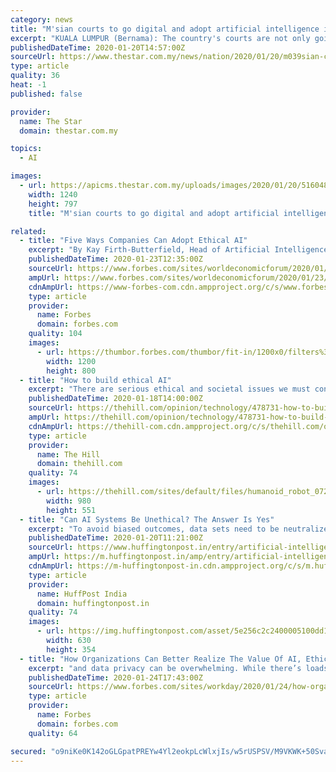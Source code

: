 ```yaml
---
category: news
title: "M'sian courts to go digital and adopt artificial intelligence initiatives"
excerpt: "KUALA LUMPUR (Bernama): The country's courts are not only going digital but are also adopting artificial intelligence (AI) initiatives to ensure easy access to justice. Minister in the Prime Minister's Department Datuk Liew Vui Keong said the government was already pursuing an array of AI initiatives in digitalising the courts. This includes ..."
publishedDateTime: 2020-01-20T14:57:00Z
sourceUrl: https://www.thestar.com.my/news/nation/2020/01/20/m039sian-courts-to-go-digital-and-adopt-artificial-intelligence-initiatives
type: article
quality: 36
heat: -1
published: false

provider:
  name: The Star
  domain: thestar.com.my

topics:
  - AI

images:
  - url: https://apicms.thestar.com.my/uploads/images/2020/01/20/516048.jpg
    width: 1240
    height: 797
    title: "M'sian courts to go digital and adopt artificial intelligence initiatives"

related:
  - title: "Five Ways Companies Can Adopt Ethical AI"
    excerpt: "By Kay Firth-Butterfield, Head of Artificial Intelligence and Machine Learning, World Economic Forum In 2014, Stephen Hawking said that AI would be humankind’s best or last invention. Six years later,"
    publishedDateTime: 2020-01-23T12:35:00Z
    sourceUrl: https://www.forbes.com/sites/worldeconomicforum/2020/01/23/five-ways-companies-can-adopt-ethical-ai/
    ampUrl: https://www.forbes.com/sites/worldeconomicforum/2020/01/23/five-ways-companies-can-adopt-ethical-ai/amp/
    cdnAmpUrl: https://www-forbes-com.cdn.ampproject.org/c/s/www.forbes.com/sites/worldeconomicforum/2020/01/23/five-ways-companies-can-adopt-ethical-ai/amp/
    type: article
    provider:
      name: Forbes
      domain: forbes.com
    quality: 104
    images:
      - url: https://thumbor.forbes.com/thumbor/fit-in/1200x0/filters%3Aformat%28jpg%29/https%3A%2F%2Fspecials-images.forbesimg.com%2Fimageserve%2F5e295968a854780006af471e%2F0x0.jpg
        width: 1200
        height: 800
  - title: "How to build ethical AI"
    excerpt: "There are serious ethical and societal issues we must confront quickly."
    publishedDateTime: 2020-01-18T14:00:00Z
    sourceUrl: https://thehill.com/opinion/technology/478731-how-to-build-ethical-artificial-intelligence
    ampUrl: https://thehill.com/opinion/technology/478731-how-to-build-ethical-artificial-intelligence?amp
    cdnAmpUrl: https://thehill-com.cdn.ampproject.org/c/s/thehill.com/opinion/technology/478731-how-to-build-ethical-artificial-intelligence?amp
    type: article
    provider:
      name: The Hill
      domain: thehill.com
    quality: 74
    images:
      - url: https://thehill.com/sites/default/files/humanoid_robot_07272018_1_0.jpg
        width: 980
        height: 551
  - title: "Can AI Systems Be Unethical? The Answer Is Yes"
    excerpt: "To avoid biased outcomes, data sets need to be neutralized in a manner that these biases disappear, or are at least minimised as much as possible. Tony Fish, visiting lecturer for AI and Ethics at LSE, said, “if we teach our kids morality then why not teach the machines? However there is a problem here—we are trying to build the moral ..."
    publishedDateTime: 2020-01-20T11:21:00Z
    sourceUrl: https://www.huffingtonpost.in/entry/artificial-intelligence-systems-unethical-human-bias_in_5e256b92c5b673621f78de5a
    ampUrl: https://m.huffingtonpost.in/amp/entry/artificial-intelligence-systems-unethical-human-bias_in_5e256b92c5b673621f78de5a/
    cdnAmpUrl: https://m-huffingtonpost-in.cdn.ampproject.org/c/s/m.huffingtonpost.in/amp/entry/artificial-intelligence-systems-unethical-human-bias_in_5e256b92c5b673621f78de5a/
    type: article
    provider:
      name: HuffPost India
      domain: huffingtonpost.in
    quality: 74
    images:
      - url: https://img.huffingtonpost.com/asset/5e256c2c2400005100dd1232.jpeg?cache=Ggd6J1zlka&ops=scalefit_630_noupscale
        width: 630
        height: 354
  - title: "How Organizations Can Better Realize The Value Of AI, Ethically"
    excerpt: "and data privacy can be overwhelming. While there’s loads of promise and opportunity, there are also concerns about data misuse and personal privacy being at risk. As we evaluate these topics and as the Fourth Industrial Revolution unfolds,"
    publishedDateTime: 2020-01-24T17:43:00Z
    sourceUrl: https://www.forbes.com/sites/workday/2020/01/24/how-organizations-can-better-realize-the-value-of-ai-ethically/
    type: article
    provider:
      name: Forbes
      domain: forbes.com
    quality: 64

secured: "o9niKe0K142oGLGpatPREYw4Yl2eokpLcWlxjIs/w5rUSPSV/M9VKWK+50Sva9SvxBx4T6QqwWeH1XeONMiar91Ezwrxn/D1EJb2Hr6Q0GfpGk25KM5bvUWdTx2Zn/N8JO8Z71eBaAF807laXAqE6w/I6l49KdfzwgbsZl/3ksXKtSTA6GOe7cYtULakUl7h6GaiEXwqQeK6eK2rpEK6WdS3+NRi++0MaYgTn72c88UcoHS72ZdCsJAt017g0R3/x4qQWhuIbNDboSeIuJ50z4rqYBZAj7EJ8qR0WBxYfsE=;yZRVYBRSHUWvkA+uT4Vxcg=="
---
```



